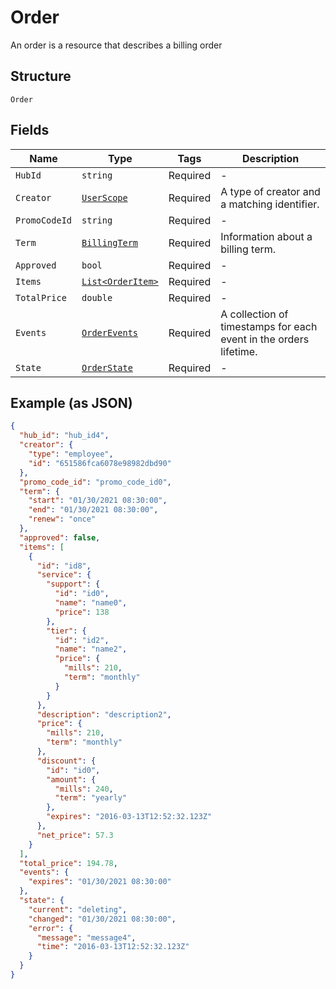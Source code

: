 
# Order

An order is a resource that describes a billing order

## Structure

`Order`

## Fields

| Name | Type | Tags | Description |
|  --- | --- | --- | --- |
| `HubId` | `string` | Required | - |
| `Creator` | [`UserScope`](../../doc/models/user-scope.md) | Required | A type of creator and a matching identifier. |
| `PromoCodeId` | `string` | Required | - |
| `Term` | [`BillingTerm`](../../doc/models/billing-term.md) | Required | Information about a billing term. |
| `Approved` | `bool` | Required | - |
| `Items` | [`List<OrderItem>`](../../doc/models/order-item.md) | Required | - |
| `TotalPrice` | `double` | Required | - |
| `Events` | [`OrderEvents`](../../doc/models/order-events.md) | Required | A collection of timestamps for each event in the orders lifetime. |
| `State` | [`OrderState`](../../doc/models/order-state.md) | Required | - |

## Example (as JSON)

```json
{
  "hub_id": "hub_id4",
  "creator": {
    "type": "employee",
    "id": "651586fca6078e98982dbd90"
  },
  "promo_code_id": "promo_code_id0",
  "term": {
    "start": "01/30/2021 08:30:00",
    "end": "01/30/2021 08:30:00",
    "renew": "once"
  },
  "approved": false,
  "items": [
    {
      "id": "id8",
      "service": {
        "support": {
          "id": "id0",
          "name": "name0",
          "price": 138
        },
        "tier": {
          "id": "id2",
          "name": "name2",
          "price": {
            "mills": 210,
            "term": "monthly"
          }
        }
      },
      "description": "description2",
      "price": {
        "mills": 210,
        "term": "monthly"
      },
      "discount": {
        "id": "id0",
        "amount": {
          "mills": 240,
          "term": "yearly"
        },
        "expires": "2016-03-13T12:52:32.123Z"
      },
      "net_price": 57.3
    }
  ],
  "total_price": 194.78,
  "events": {
    "expires": "01/30/2021 08:30:00"
  },
  "state": {
    "current": "deleting",
    "changed": "01/30/2021 08:30:00",
    "error": {
      "message": "message4",
      "time": "2016-03-13T12:52:32.123Z"
    }
  }
}
```

